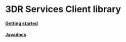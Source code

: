 # 3DR Services Client library

#### [Getting started](https://droidplanner.github.io/3DRServices/)
#### [Javadocs](https://droidplanner.github.io/3DRServices/javadoc/)